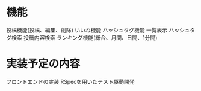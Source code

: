 # 機能
投稿機能(投稿、編集、削除)
いいね機能 
ハッシュタグ機能 
一覧表示 
ハッシュタグ検索 
投稿内容検索 
ランキング機能(総合、月間、日間、1分間) 

# 実装予定の内容 
フロントエンドの実装
RSpecを用いたテスト駆動開発 
